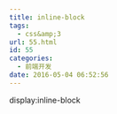 ```yaml
---
title: inline-block
tags:
  - css&amp;3
url: 55.html
id: 55
categories:
  - 前端开发
date: 2016-05-04 06:52:56
---
```


display:inline-block